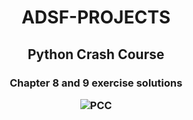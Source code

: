 <h1 "color: gold" align="Center">ADSF-PROJECTS </h1>
<h2 align="Center" >Python Crash Course</h2>
<h3 align="Center" >Chapter 8 and 9 exercise solutions

![PCC](https://learntocodetogether.com/wp-content/uploads/2019/11/download-8.jpeg)
